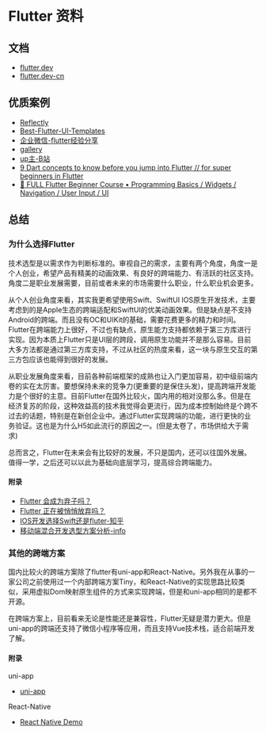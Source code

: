 # Flutter 资料

## 文档

- [flutter.dev](https://flutter.dev/)
- [flutter.dev-cn](https://flutter.cn/)

## 优质案例

- [Reflectly](https://www.agiratech.com/top-10-successful-apps-made-using-flutter)
- [Best-Flutter-UI-Templates](https://github.com/mitesh77/Best-Flutter-UI-Templates)
- [企业微信-flutter经验分享](https://www.cnblogs.com/88223100/p/Cross-terminal-integration-practice-of-WeChat-Flutter-and-large-native-projects.html)
- [gallery](https://gallery.flutter.cn/#/)
- [up主-B站](https://space.bilibili.com/589533168)
- [9 Dart concepts to know before you jump into Flutter // for super beginners in Flutter](https://www.youtube.com/watch?v=yOelmLdhJwk&ab_channel=PoojaBhaumik)
- [📱 FULL Flutter Beginner Course • Programming Basics / Widgets / Navigation / User Input / UI](https://www.youtube.com/watch?v=HQ_ytw58tC4&ab_channel=MitchKoko)

## 总结

### 为什么选择Flutter

技术选型是以需求作为判断标准的。审视自己的需求，主要有两个角度，角度一是个人创业，希望产品有精美的动画效果、有良好的跨端能力、有活跃的社区支持。角度二是职业发展需要，目前或者未来的市场需要什么职业，什么职业机会更多。

从个人创业角度来看，其实我更希望使用Swift、SwiftUI IOS原生开发技术，主要考虑到的是Apple生态的跨端适配和SwiftUI的优美动画效果。但是缺点是不支持Android的跨端。而且没有OC和UIKit的基础，需要花费更多的精力和时间。Flutter在跨端能力上很好，不过也有缺点，原生能力支持都依赖于第三方库进行实现。因为本质上Flutter只是UI层的跨段，调用原生功能并不是那么容易。目前大多方法都是通过第三方库支持，不过从社区的热度来看，这一块与原生交互的第三方包应该也能得到很好的发展。

从职业发展角度来看，目前各种前端框架的成熟也让入门更加容易，初中级前端内卷的实在太厉害。要想保持未来的竞争力(更重要的是保住头发)，提高跨端开发能力是个很好的主意。目前Flutter在国外比较火，国内用的相对没那么多。但是在经济复苏的阶段，这种效益高的技术我觉得会更流行，因为成本控制始终是个跨不过去的话题，特别是在新创企业中。通过Flutter实现跨端的功能，进行更快的业务验证。这也是为什么H5如此流行的原因之一。(但是太卷了，市场供给大于需求)

总而言之，Flutter在未来会有比较好的发展，不只是国内，还可以往国外发展。值得一学，之后还可以以此为基础向底层学习，提高综合跨端能力。

#### 附录

- [Flutter 会成为弃子吗？](https://www.zhihu.com/question/452367773)
- [Flutter 正在被悄悄放弃吗？](https://www.zhihu.com/question/485985051)
- [IOS开发选择Swift还是fluter-知乎](https://www.zhihu.com/question/371476171/answer/2413121232)
- [移动端混合开发选型方案分析-info](https://xie.infoq.cn/article/6090459ba86024fa54a7e7d22)

### 其他的跨端方案

国内比较火的跨端方案除了flutter有uni-app和React-Native。另外我在从事的一家公司之前使用过一个内部跨端方案Tiny，和React-Native的实现思路比较类似，采用虚拟Dom映射原生组件的方式来实现跨端，但是和uni-app相同的是都不开源。

在跨端方案上，目前看来无论是性能还是兼容性，Flutter无疑是潜力更大。但是uni-app的跨端还支持了微信小程序等应用，而且支持Vue技术栈，适合前端开发了解。

#### 附录

uni-app

- [uni-app](https://uniapp.dcloud.net.cn/)

React-Native

- [React Native Demo](https://reactnativeexample.com/)

